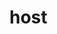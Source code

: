 <!-- generated by markdown-notes-tree -->

# host

<!-- optional markdown-notes-tree directory description starts here -->

<!-- optional markdown-notes-tree directory description ends here -->



